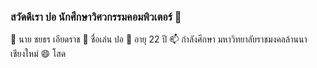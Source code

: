### สวัดดีเรา ปอ นักศึกษาวิศวกรรมคอมพิวเตอร์ 👋

🔭 นาย ชยธร เอียดราช
🌱 ชื่อเล่น ปอ
👯 อายุ 22 ปี
📫 กำลังศึกษา มหาวิทยาลัยราชมงคลล้านนา เชียงใหม่
😄 โสด
<!--
**Chayathon001/Chayathon001** is a ✨ _special_ ✨ repository because its `README.md` (this file) appears on your GitHub profile.

Here are some ideas to get you started:

- 🔭 I’m currently working on ...
- 🌱 I’m currently learning ...
- 👯 I’m looking to collaborate on ...
- 🤔 I’m looking for help with ...
- 💬 Ask me about ...
- 📫 How to reach me: ...
- 😄 Pronouns: ...
- ⚡ Fun fact: ...
-->
